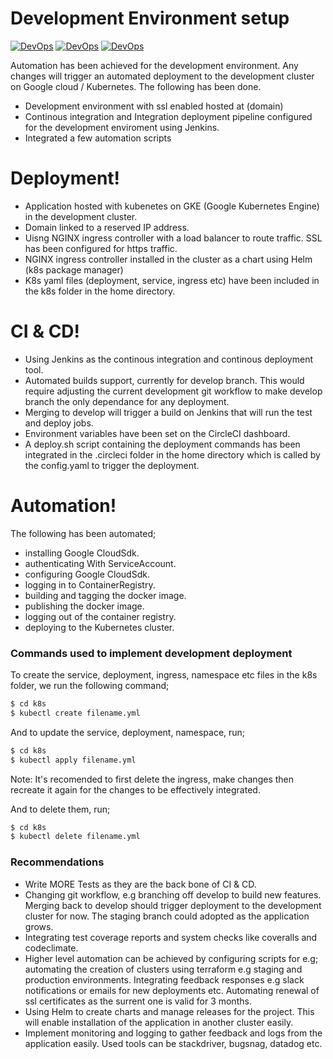 # Development Environment setup

[![DevOps](https://img.shields.io/badge/%20DevOps-Automation-yellow.svg)]()  [![DevOps](https://img.shields.io/badge/%20GCP-Kubernetes/GKE-blue.svg)]()  [![DevOps](https://img.shields.io/badge/%20CI&CD-CircleCI-green.svg)]()

Automation has been achieved for the development environment. Any changes will trigger an automated deployment to the development cluster on Google cloud / Kubernetes. The following has been done.

  - Development environment with ssl enabled hosted at (domain) 
  - Continous integration and Integration deployment pipeline configured for the development enviroment using Jenkins. 
  - Integrated a few automation scripts
  
  # Deployment!

  - Application hosted with kubenetes on GKE (Google Kubernetes Engine) in the development cluster.
  - Domain linked to a reserved IP address. 
  - Uisng NGINX ingress controller with a load balancer to route traffic. SSL has been configured for https traffic.
  - NGINX ingress controller installed in the cluster as a chart using Helm (k8s package manager)
  - K8s yaml files (deployment, service, ingress etc) have been included in the k8s folder in the home directory. 
 
 # CI & CD!

  - Using Jenkins as the continous integration and continous deployment tool.
  - Automated builds support, currently for develop branch. This would require adjusting the current development git workflow to make develop branch the only dependance for any deployment.
  - Merging to develop will trigger a build on Jenkins that will run the test and deploy jobs.
  - Environment variables have been set on the CircleCI dashboard.
  - A deploy.sh script containing the deployment commands has been integrated in the .circleci folder in the home directory which is called by the config.yaml to trigger the deployment.

# Automation!
The following has been automated;
  - installing Google CloudSdk.
  - authenticating With ServiceAccount.
  - configuring Google CloudSdk.
  - logging in to ContainerRegistry.
  - building and tagging the docker image.
  - publishing the docker image.
  - logging out of the container registry.
  - deploying to the Kubernetes cluster.
  
  ### Commands used to implement development deployment

To create the service, deployment, ingress, namespace etc files in the k8s folder, we run the following command;

```sh
$ cd k8s
$ kubectl create filename.yml
```

And to update the service, deployment, namespace, run;

```sh
$ cd k8s
$ kubectl apply filename.yml
```

Note: It's recomended to first delete the ingress, make changes then recreate it again for the changes to be effectively integrated.

And to delete them, run;

```sh
$ cd k8s
$ kubectl delete filename.yml
```

### Recommendations 

 - Write MORE Tests as they are the back bone of CI & CD.
 - Changing git workflow, e.g branching off develop to build new features. Merging back to develop should trigger deployment to the development cluster for now. The staging branch could adopted as the application grows.
 - Integrating test coverage reports and system checks like coveralls and codeclimate. 
 - Higher level automation can be achieved by configuring scripts for e.g;
 automating the creation of clusters using terraform e.g staging and production environments.
Integrating feedback responses e.g slack notifications or emails for new deployments etc.
Automating renewal of ssl certificates as the surrent one is valid for 3 months.
 - Using Helm to create charts and manage releases for the project. This will enable installation of the application in another cluster easily.
 - Implement monitoring and logging to gather feedback and logs from the application easily. Used tools can be stackdriver, bugsnag, datadog etc.
